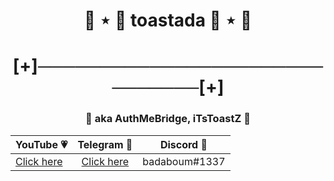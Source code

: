 <h1 align="center">🍞 ⋆ 🎀 toastada 🎀 ⋆ 🍞</h1>
<h1 align="center">[+]──────────────────────────────[+]</h1>
<h3 align="center">👹 aka AuthMeBridge, iTsToastZ 👹</h3>
<p align="center">
	<table align="center">
	    <thead>
	        <tr>
	            <th align="center">YouTube 💗</th>
	            <th align="center">Telegram 💙</th>
	            <th align="center">Discord 💜</th>
	        </tr>
	    </thead>
	    <tbody>
	        <tr>
	            <td align="left"><a href="https://youtube.com/itstoastz" target="_blank">Click here</a></td>
	            <td align="center"><a href="https://telegram.me/wejdene" target="_blank">Click here</a></td></td>
	            <td align="right">badaboum#1337</td>
	        </tr>
	    </tbody>
	</table align="center">
</p>

